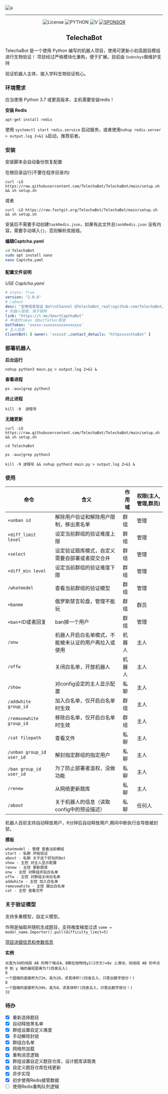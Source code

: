 ![a](https://s1.328888.xyz/2022/08/24/wlGew.png)

------------------------------------
<p align="center">
  <img alt="License" src="https://img.shields.io/badge/LICENSE-Mit-ff69b4">
  <img src="https://img.shields.io/badge/USE-python-green" alt="PYTHON" >
  <img src="https://img.shields.io/github/v/release/TelechaBot/TelechaBot?style=plastic" alt="V" >
  <a href="https://dun.mianbaoduo.com/@Sky0717"><img src="https://img.shields.io/badge/Become-sponsor-DB94A2" alt="SPONSOR"></a>
</p>

<h2 align="center">TelechaBot</h2>

TelechaBot 是一个使用 Python 编写的机器人项目，使用可更新小初高题目模组进行生物验证！
项目经过严格模块化重构，便于扩展。目前由 `Sudoskys`做维护支持

验证机器人主体，接入学科生物验证核心。

### 环境需求

应当使用 Python 3.7 或更高版本，主机需要安装redis！

**安装 Redis**

```shell
apt-get install redis
```

使用 ```systemctl start redis.service``` 启动服务，或者使用```nohup redis-server > output.log 2>&1 &```启动，推荐前者。

### 安装

安装脚本会自动备份恢复配置

在根目录运行(不要在程序目录内)

```
curl -LO https://raw.githubusercontent.com/TelechaBot/TelechaBot/main/setup.sh && sh setup.sh

```

或者

```
curl -LO https://raw.fastgit.org/TelechaBot/TelechaBot/main/setup.sh && sh setup.sh
```

安装后不需要手动创建``taskRedis.json``，如果有此文件且``taskRedis.json`` 没有内容，需要手动填入`{}`，否则解析库报错。

**编辑Captcha.yaml**

```bash
cd TelechaBot
sudo apt install nano
nano Captcha.yaml
```

#### 配置文件说明

*USE Captcha.yaml*

```yaml
# statu: True
version: "2.0.6"
# /about
desc: "生物信息验证 Bot\nChannel @TelechaBot_real\ngithub.com/TelechaBot/TelechaBot"
# 机器人链接，用于跳转
link: "https://t.me/SmartCapthaBot"
# 申请的token 去botfather那里
botToken: 'xxxxx:xxxxxxxxxxxxxxxxx'
# 主人信息
ClientBot: { owner: 'xxxxid',contact_details: "httpxxxxxthaBot" }
```

### 部署机器人

**后台运行**

```shell
nohup python3 main.py > output.log 2>&1 &
```

**查看进程**

```shell
ps -aux|grep python3
```

**终止进程**

```shell
kill -9  进程号
```

**无缝更新**

```shell
curl -LO https://raw.githubusercontent.com/TelechaBot/TelechaBot/main/setup.sh && sh setup.sh
```

```shell
cd TelechaBot
```

```shell
ps -aux|grep python3
```

```shell
kill -9 进程号 && nohup python3 main.py > output.log 2>&1 &
```

### 使用

| 命令                        | 含义                         | 作用域 | 权限(主人,管理,群员) |
|---------------------------|----------------------------|-----|--------------|
| `+unban id`               | 解除用户验证和解除用户限制，移出黑名单        | 群组  | 管理           |
| `+diff_limit level`       | 设定当前群组的验证难度上限              | 群组  | 管理           |
| `+select`                 | 设定验证题库模式，自定义需要自部署或者提交合并    | 群组  | 管理           |
| `+diff_min level`         | 设定当前群组的验证难度下限              | 群组  | 管理           |
| `/whatmodel`              | 查看当前群组的验证模型                | 群组  | 管理           |
| `+banme`                  | 俄罗斯禁言轮盘，管理不能玩              | 群组  | 群员           |
| `+ban`+ID或者回复             | ban掉一个用户                   | 群组  | 管理           |
| `/onw`                    | 机器人开启白名单模式，不能被未认证的用户再拉入或使用 | 机器人 | 主人           |
| `/offw`                   | 关闭白名单，开放机器人                | 机器人 | 主人           |
| `/show`                   | 对config设定的主人显示配置           | 私聊  | 主人           |
| `/addwhite group_id`      | 加入白名单，仅开启白名单时生效            | 群组  | 主人           |
| `/removewhite group_id`   | 移除白名单，仅开启白名单时生效            | 群组  | 主人           |
| `/cat filepath`           | 查看文件                       | 私聊  | 主人           |
| `/unban group_id user_id` | 解封指定群组的指定用户                | 私聊  | 主人           |
| `/ban group_id user_id`   | 为了防止部署者滥权，没做功能             | 私聊  | 主人           |
| `/renew`                  | 从网络更新题库                    | 私聊  | 主人           |
| `/about`                  | 关于机器人的信息（读取config中的预设描述）   | 私聊  | 任何人          |

机器人目前支持自动释放用户，6分钟后自动释放用户,期间中断执行会导致被封禁。

**模板**

```md
whatmodel - 管理 查看当前模组
start - 私聊 开始验证
about - 私聊 关于这个好玩的Bot
show - 主控 对主人显示配置
renew - 主控 更新题库
onw - 主控 对群组开启白名单
offw - 主控 对群组关闭白名单
addwhite - 主控 加入白名单
removewhite - 主控 踢出白名单
cat - 主控 查看文件
```

### 关于验证模型

支持多重模型，自定义模型。

作用是抽取并随机生成题目，支持难度梯度过滤
`some = model_name.Importer().pull(difficulty_limit=5)`

[项目详细信息和参数信息](https://github.com/TelechaBot/CaptchCore)

**实例**

```
长度为34的线段 AB 的两个端点A、B都在抛物线y2(2次方)=8x 上滑动，则线段 AB 的中点 M 到 y 轴的最短距离为?(四舍五入)
8
一个圆锥的底面积为72π，高为26，求其体积!(四舍五入，只答出数字部分！)
8
一个圆锥的底面积为39π，高为8，求其体积!(四舍五入，只答出数字部分！)
32
```

### 待办

- [x] 重新选择题目
- [x] 自动释放黑名单
- [x] 群组设置自定义难度
- [x] 手动解除封锁
- [x] 群组白名单
- [x] 网络热加载
- [x] 重构消息逻辑
- [x] 群组设置自定义题目仓库，设计题库读取类
- [x] 自定义题目仓库在线更新
- [x] 异步实现
- [x] 初步使用Redis接管数据
- [ ] 使用Redis重构队列逻辑